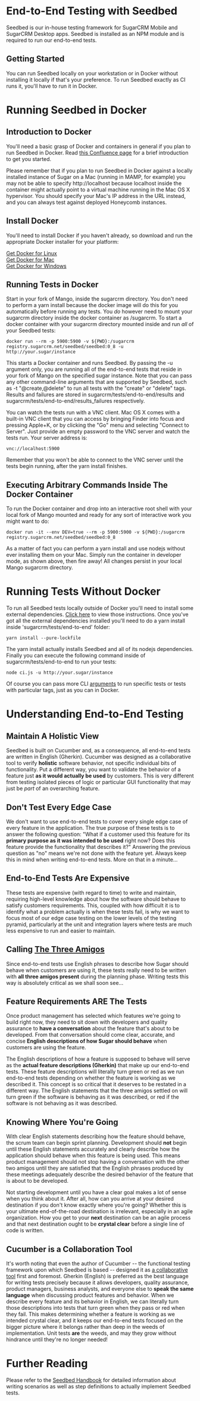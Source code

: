# End-to-End Testing with Seedbed

Seedbed is our in-house testing framework for SugarCRM Mobile and SugarCRM Desktop apps. Seedbed is installed as an NPM module and is required to run our end-to-end tests.

## Getting Started

You can run Seedbed locally on your workstation or in Docker without installing it locally if that's your preference. To run Seedbed exactly as CI runs it, you'll have to run it in Docker.

# Running Seedbed in Docker

## Introduction to Docker

You'll need a basic grasp of Docker and containers in general if you plan to run Seedbed in Docker. Read [this Confluence page](https://sugarcrm.atlassian.net/wiki/display/EA/Introduction+to+Docker) for a brief introduction to get you started.

Please remember that if you plan to run Seedbed in Docker against a locally installed instance of Sugar on a Mac (running in MAMP, for example) you may not be able to specify http://localhost because localhost inside the container might actually point to a virtual machine running in the Mac OS X hypervisor. You should specify your Mac's IP address in the URL instead, and you can always test against deployed Honeycomb instances.

## Install Docker

You'll need to install Docker if you haven't already, so download and run the appropriate Docker installer for your platform:

[Get Docker for Linux](https://docs.docker.com/engine/installation/)  
[Get Docker for Mac](https://download.docker.com/mac/stable/Docker.dmg)  
[Get Docker for Windows](https://download.docker.com/win/stable/InstallDocker.msi)

## Running Tests in Docker

Start in your fork of Mango, inside the sugarcrm directory. You don't need to perform a yarn install because the docker image will do this for you automatically before running any tests. You *do* however need to mount your sugarcrm directory inside the docker container as /sugarcrm. To start a docker container with your sugarcrm directory mounted inside and run *all* of your Seedbed tests:
```
docker run --rm -p 5900:5900 -v ${PWD}:/sugarcrm registry.sugarcrm.net/seedbed/seedbed:0_8 -u http://your.sugar/instance
```
This starts a Docker container and runs Seedbed. By passing the -u argument only, you are running all of the end-to-end tests that reside in your fork of Mango on the specified sugar instance. Note that you can pass any other command-line arguments that are supported by Seedbed, such as -t "@create,@delete" to run all tests with the "create" or "delete" tags. Results and failures are stored in sugarcrm/tests/end-to-end/results and sugarcrm/tests/end-to-end/results_failures respectively.

You can watch the tests run with a VNC client. Mac OS X comes with a built-in VNC client that you can access by bringing Finder into focus and pressing Apple+K, or by clicking the "Go" menu and selecting "Connect to Server". Just provide an empty password to the VNC server and watch the tests run. Your server address is:
```
vnc://localhost:5900
```
Remember that you won't be able to connect to the VNC server until the tests begin running, after the yarn install finishes.

## Executing Arbitrary Commands Inside The Docker Container

To run the Docker container and drop into an interactive root shell with your local fork of Mango mounted and ready for any sort of interactive work you might want to do:
```
docker run -it --env DEV=true --rm -p 5900:5900 -v ${PWD}:/sugarcrm registry.sugarcrm.net/seedbed/seedbed:0_8
```
As a matter of fact you can perform a yarn install and use nodejs without ever installing them on your Mac. Simply run the container in developer mode, as shown above, then fire away! All changes persist in your local Mango sugarcrm directory.

# Running Tests Without Docker

To run all Seedbed tests locally outside of Docker you'll need to install some external dependencies. [Click here](https://github.com/sugarcrm/Seedbed) to view those instructions. Once you've got all the external dependencies installed you'll need to do a yarn install inside 'sugarcrm/tests/end-to-end' folder:
```
yarn install --pure-lockfile
```
The yarn install actually installs Seedbed and all of its nodejs dependencies. Finally you can execute the following command inside of sugarcrm/tests/end-to-end to run your tests:
```
node ci.js -u http://your.sugar/instance
```

Of course you can pass more CLI [arguments](https://github.com/sugarcrm/Seedbed/wiki/CLI) to run specific tests or tests with particular tags, just as you can in Docker.

# Understanding End-to-End Testing

## Maintain A Holistic View

Seedbed is built on Cucumber and, as a consequence, all end-to-end tests are written in English (Gherkin). Cucumber was designed as a collaborative tool to verify **holistic** software behavior, not specific individual bits of functionality. Put a different way, you want to validate the behavior of a feature just **as it would actually be used** by customers. This is very different from testing isolated pieces of logic or particular GUI functionality that may just be *part* of an overarching feature.

## Don't Test Every Edge Case

We don't want to use end-to-end tests to cover every single edge case of every feature in the application. The true purpose of these tests is to answer the following question: "What if a customer used this feature for its **primary purpose as it was intended to be used** right now? Does this feature provide the functionality that describes it?" Answering the previous question as "no" means we're not done with the feature yet. Always keep this in mind when writing end-to-end tests. More on that in a minute...

## End-to-End Tests Are Expensive

These tests are expensive (with regard to time) to write and maintain, requiring high-level knowledge about how the software should behave to satisfy customers requirements. This, coupled with how difficult it is to identify what a problem actually is when these tests fail, is why we want to focus most of our edge case testing on the lower levels of the testing pyramid, particularly at the unit and integration layers where tests are much less expensive to run and easier to maintain.

## Calling [The Three Amigos](http://www.velocitypartners.net/blog/2014/02/11/the-3-amigos-in-agile-teams/)

Since end-to-end tests use English phrases to describe how Sugar should behave when customers are using it, these tests really need to be written with **all three amigos present** during the planning phase. Writing tests this way is absolutely critical as we shall soon see...

## Feature Requirements ARE The Tests

Once product management has selected which features we're going to build right now, they need to sit down with developers and quality assurance to **have a conversation** about the feature that's about to be developed. From that conversation should come clear, accurate, and concise **English descriptions of how Sugar should behave** when customers are using the feature.

The English descriptions of how a feature is supposed to behave will serve as the **actual feature descriptions (Gherkin)** that make up our end-to-end tests. These feature descriptions will literally turn green or red as we run end-to-end tests depending on whether the feature is working as we described it. This concept is so critical that it deserves to be restated in a different way. The English statements that the three amigos settled on will turn green if the software is behaving as it was described, or red if the software is not behaving as it was described.

## Knowing Where You're Going

With clear English statements describing how the feature should behave, the scrum team can begin sprint planning. Development should **not** begin until these English statements accurately and clearly describe how the application should behave when this feature is being used. This means product management should not stop having a conversation with the other two amigos until they are satisfied that the English phrases produced by these meetings adequately describe the desired behavior of the feature that is about to be developed.

Not starting development until you have a clear goal makes a lot of sense when you think about it. After all, how can you arrive at your desired destination if you don't know exactly where you're going? Whether this is your ultimate end-of-the-road destination is irrelevant, especially in an agile organization. How you get to your **next** destination can be an agile process and that next destination ought to be **crystal clear** before a single line of code is written. 

## Cucumber is a Collaboration Tool

It's worth noting that even the author of Cucumber -- the functional testing framework upon which Seedbed is based -- designed it as [a collaborative tool](https://cucumber.io/blog/2014/03/03/the-worlds-most-misunderstood-collaboration-tool) first and foremost. Gherkin (English) is preferred as the best language for writing tests precisely because it allows developers, quality assurance, product managers, business analysts, and everyone else to **speak the same language** when discussing product features and behavior. When we describe every feature and its behavior in English, we can literally turn those descriptions into tests that turn green when they pass or red when they fail. This makes determining whether a feature is working as we intended crystal clear, and it keeps our end-to-end tests focused on the bigger picture where it belongs rather than deep in the weeds of implementation. Unit tests **are** the weeds, and may they grow without hindrance until they're no longer needed!

# Further Reading

Please refer to the [Seedbed Handbook](https://github.com/sugarcrm/Seedbed/wiki/Handbook) for detailed information about writing scenarios as well as step definitions to actually implement Seedbed tests.
